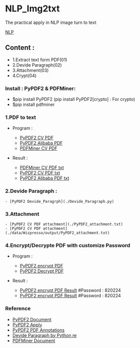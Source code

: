 # NLP_Img2txt
The practical apply in NLP image turn to text

[NLP](./data/NLP.jpg)
## Content : 
- 1.Extract text form PDF(01)
- 2.Devide Paragraph(02)
- 3.Attachment(03)
- 4.Crypt(04)

### Install : PyPDF2 & PDFMiner: 
- $pip install PyPDF2 (pip install PyPDF2[crypto] : For crypto)
- $pip install pdfminer

### 1.PDF to text 
- Program : 
    - [PyPDF2 CV PDF](./PyPDF2_PDF2txt.py)
    - [PyPDF2 Alibaba PDF](./PyPDF2_PDF2txt.py)
    - [PDFMiner CV PDF ](./PDFMiner_PDF2txt.py)

- Result : 
    - [PDFMiner CV PDF txt](./data/Wizpresso/output/PDFMiner_20221129CV.txt)
    - [PyPDF2 CV PDF txt](./data/Wizpresso/output/PyPDF2_20221129CV.txt)
    - [PyPDF2 Alibaba PDF txt](./data/Wizpresso/output/PyPDF2_file.txt)

### 2.Devide Paragraph : 
    - [PyPDF2 Devide_Paragrph](./Devide_Paragraph.py)

### 3.Attachment 
    - [PyPDF2 CV PDF attachment](./PyPDF2_attachment.txt)
    - [PyPDF2 CV PDF attachment](./data/Wizpresso/output/PyPDF2_attachment.txt)

### 4.Encrypt/Decrypte PDF with customize Password
- Program : 
    - [PyPDF2 encrypt PDF](./PyPDF2_encryptPDF.py)
    - [PyPDF2 Decrypt PDF](./PyPDF2_DecryptPDF.py)

- Result : 
    - [PyPDF2 encrypt PDF Result](./data/Wizpresso/output/Encrypt_David_CV.pdf) #Password : 820224
    - [PyPDF2 encrypt PDF Result](./data/Wizpresso/output/Decrypt_David_CV.pdf) #Password : 820224

### Reference
- [PyPDF2 Document](https://pypdf2.readthedocs.io/en/latest/) <br>
- [PyPDF2 Apply](https://nanonets.com/blog/pypdf2-library-working-with-pdf-files-in-python) <br>
- [PyPDF2 PDF Annotations](https://pypdf2.readthedocs.io/en/latest/user/reading-pdf-annotations.html) <br>
- [Devide Paragraph by Python re](https://docs.python.org/zh-tw/3.8/library/re.html)
- [PDFMiner Document](https://pdfminer-docs.readthedocs.io/programming.html#performing-layout-analysis) <br>
